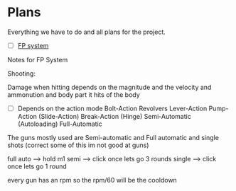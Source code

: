 # Plans

Everything we have to do and all plans for the project.

- [ ] [FP system](fp-system/main.md)

Notes for FP System
 
 Shooting:
  
Damage when hitting depends on the magnitude and the velocity and ammonution and body part it hits of the body

- [ ] Depends on the action mode
  Bolt-Action
Revolvers
Lever-Action
Pump-Action (Slide-Action)
Break-Action (Hinge)
Semi-Automatic (Autoloading)
Full-Automatic

The guns mostly used are Semi-automatic and Full automatic and single shots (correct some of this im not good at guns)

full auto --> hold m1
semi --> click once lets go 3 rounds
single --> click once lets go 1 round

every gun has an rpm so the rpm/60 will be the cooldown
